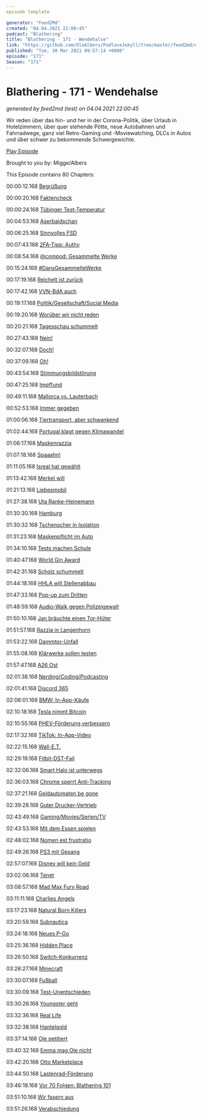 ```yaml
---
episode template

generator: "Feed2Md"
created: "04.04.2021 22:00:45"
podcast: "Blathering"
title: "Blathering - 171 - Wendehalse"
link: "https://github.com/OleAlbers/PodloveJekyll/tree/master/feed2md/example/export/seasons/6/2021/3/Blathering - 171 - Wendehalse.md"
published: "Tue, 30 Mar 2021 09:57:14 +0000"
episode: "171"
Season: "171"
---
```


# Blathering - 171 - Wendehalse
_generated by feed2md (test) on 04.04.2021 22:00:45_

Wir reden über das hin- und her in der Corona-Politik, über Urlaub in Hotelzimmern, über quer stehende Pötte, neue Autobahnen und Fahrradwege, ganz viel Retro-Gaming und -Moviewatching, DLCs in Autos und über schwer zu bekommende Schwergewichte.

[Play Episode](https://www.blathering.de/podlove/file/1501/s/feed/c/mp3/blathering_171.mp3)

Brought to you by: Migge/Albers

This Episode contains 80 Chapters:


00:00:12.168 [Begrüßung]()

00:00:20.168 [Faktencheck]()

00:00:24.168 [Tübinger Test-Temperatur](https://twitter.com/eliasp/status/1373597005021388803)

00:04:53.168 [Aserbaidschan](https://www.vice.com/de/article/qjp74b/aserbaidschan-affare-der-diktator-die-cdu-der-moderator-und-das-geld)

00:06:25.168 [Sinnvolles FSD](https://twitter.com/HobbyQS/status/1374602877159804928)

00:07:43.168 [2FA-Tipp: Authy](https://authy.com/)

00:08:54.168 [@compod: Gesammelte Werke](https://twitter.com/search?q=(from%3Acompod)%20(%40blathering_pod)%20until%3A2021-03-30%20since%3A2021-03-23&src=typed_query&f=live)

00:15:24.168 [#DansGesammelteWerke](https://twitter.com/search?q=(from%3Aevildanwallace)%20(%40blathering_pod)%20until%3A2021-03-30%20since%3A2021-03-23&src=typed_query&f=live)

00:17:19.168 [Reichelt ist zurück](https://twitter.com/niggi/status/1375049753768124419)

00:17:42.168 [VVN-BdA auch](https://twitter.com/vvn_bda/status/1374839400295772163)

00:19:17.168 [Politik/Gesellschaft/Social Media]()

00:19:20.168 [Worüber wir nicht reden](https://www.rnd.de/medien/bohlen-stichelt-gegen-gottschalk-warum-lispelt-der-gottschalk-so-3NZMSFV3Z5GEJFHB2IC7AWZLKY.html)

00:20:21.168 [Tagesschau schummelt](https://twitter.com/HerrNaumann/status/1374380348432257031)

00:27:43.168 [Nein!](https://rp-online.de/panorama/coronavirus/beschlussvorlage-mpk-2203-lockdown-bis-in-den-april-geplant_aid-56928521)

00:32:07.168 [Doch!](https://www.tagesschau.de/inland/innenpolitik/lockdown-beschluss-105-101.html)

00:37:09.168 [Oh!](https://threadreaderapp.com/thread/1375389268206624768.html)

00:43:54.168 [Stimmungsbildstörung](https://www.zdf.de/nachrichten/politik/corona-politbarometer-lockerungen-100.html)

00:47:25.168 [Impffund](https://www.rnd.de/gesundheit/italien-kein-impfvorrat-impfdosen-warten-laut-astrazeneca-auf-qualitatskontrolle-M5IFX4VMD2TAVP4WKVW7DOQWVU.html)

00:49:11.168 [Mallorca vs. Lauterbach](https://www.rnd.de/politik/emporung-auf-mallorca-nach-lauterbach-kritik-wir-sind-nicht-in-einer-bananenrepublik-ULLUUFYEP47J27HTI2X3U4643U.html)

00:52:53.168 [Immer gegeben](https://www.rnd.de/panorama/suezkanal-containerschiff-ever-given-ist-freigelegt-BXBSDYMVR4L76W5ZU7SEPV5JWU.html)

01:00:06.168 [Tiertransport, aber schwankend](https://www.theguardian.com/environment/2021/mar/26/at-least-20-livestock-ships-caught-in-suez-canal-logjam)

01:02:44.168 [Portugal klagt gegen Klimawandel](https://www.sueddeutsche.de/politik/klimawandel-portugal-jugendliche-klage-1.5245950)

01:06:17.168 [Maskenrazzia](https://taz.de/CDU-Politiker-Mark-Hauptmann/!5761436/)

01:07:18.168 [Spaaahn!](https://www.t-online.de/nachrichten/id_89687398/weitere-eigentumswohnung-wie-jens-spahn-mit-politik-millionen-machte.html)

01:11:05.168 [Isreal hat gewählt](https://taz.de/Wahl-in-Israel/!5761301/)

01:13:42.168 [Merkel will](https://threadreaderapp.com/thread/1376480235630252033.html)

01:21:13.168 [Liebesmobil](https://uebermedien.de/58613/der-lovemobil-skandal-wie-konnte-es-dazu-kommen/)

01:27:38.168 [Uta Ranke-Heinemann](https://de.wikipedia.org/wiki/Uta_Ranke-Heinemann)

01:30:30.168 [Hamburg]()

01:30:32.168 [Tschenscher in Isolation](https://www.ndr.de/nachrichten/hamburg/Corona-Warnung-Tschentscher-in-haeuslicher-Selbstisolation,tschentscher892.html)

01:31:23.168 [Maskenpflicht im Auto](https://www.hamburg.de/coronavirus/14985902/2021-03-26-sozialbehoerde-corona-eindaemmungsverordnung/)

01:34:10.168 [Tests machen Schule](https://www.hamburg.de/bsb/pressemitteilungen/14981098/2021-03-23-bsb-schnelltestausweitung/)

01:40:47.168 [World Gin Award](https://www.ndr.de/fernsehen/sendungen/hamburg_journal/Der-beste-Gin-der-Welt-kommt-aus-Poppenbuettel,hamj107264.html)

01:42:31.168 [Scholz schummelt](https://twitter.com/FabioDeMasi/status/1375086187648593921)

01:44:18.168 [HHLA will Stellenabbau](https://www.ndr.de/fernsehen/sendungen/hamburg_journal/Hamburger-Hafenbetreiber-HHLA-plant-Stellenabbau,hamj107300.html)

01:47:33.168 [Pop-up zum Dritten](https://twitter.com/bvm_hh/status/1376129407648206852)

01:48:59.168 [Audio-Walk gegen Polizeigewalt](https://twitter.com/HamburgNika/status/1375401803144126468?s=20)

01:50:10.168 [Jan bräuchte einen Tor-Hüter](https://www.rnd.de/promis/jan-fedder-unbekannte-zerstoren-tor-von-grabstatte-SD5XLLQBAMFONNRWVQGYKIME3Y.html)

01:51:57.168 [Razzia in Langenhorn](https://hamburg1.de/news/16267)

01:53:22.168 [Dammtor-Unfall](https://hamburg1.de/news/16269)

01:55:08.168 [Klärwerke sollen testen](https://hamburg1.de/news/16666)

01:57:47.168 [A26 Ost](https://www.ndr.de/fernsehen/sendungen/hamburg_journal/Plaene-fuer-A26-Ost-vorgelegt,hamj107314.html)

02:01:38.168 [Nerding/Coding/Podcasting]()

02:01:41.168 [Discord 365](https://stadt-bremerhaven.de/discord-microsoft-nun-wohl-in-exklusiven-gespraechen-zur-uebernahme/)

02:06:01.168 [BMW: In-App-Käufe](https://twitter.com/tmigge/status/1375371691925340162)

02:10:18.168 [Tesla nimmt Bitcoin](https://www.golem.de/news/elon-musk-tesla-akzeptiert-bitcoin-als-zahlungsmittel-2103-155210.html)

02:10:55.168 [PHEV-Förderung verbessern](https://www.golem.de/news/bundesverband-e-mobilitaet-plugin-hybride-nur-bei-hohem-elektroanteil-foerdern-2103-155191.html)

02:17:32.168 [TikTok: In-App-Video](https://twitter.com/KevOnStage/status/1371304640772407298)

02:22:15.168 [Wall-E.T.](https://twitter.com/Guacam_Olee/status/1375775528188325889)

02:29:19.168 [Fitbit-DST-Fail](https://community.fitbit.com/t5/Fitbit-com-Dashboard/RESOLVED-Daylight-Saving-Time-Sunday-March-10-2019/td-p/3330101)

02:32:06.168 [Smart Halo ist unterwegs](https://twitter.com/Guacam_Olee/status/1375465796089094150)

02:36:03.168 [Chrome sperrt Anti-Tracking](https://www.golem.de/news/chrome-google-blockiert-anti-tracking-erweiterung-2103-155244.html)

02:37:21.168 [Geldautomaten be gone](https://www.golem.de/news/bargeld-viele-geldautomaten-mangels-nachfrage-ausser-betrieb-2103-155310.html)

02:39:28.168 [Guter Drucker-Vertrieb](https://twitter.com/Guacam_Olee/status/1374706591623229440)

02:43:49.168 [Gaming/Movies/Serien/TV]()

02:43:53.168 [Mit dem Essen spielen](https://twitter.com/tmigge/status/1374664288296693761)

02:48:02.168 [Nomen est frustratio](https://www.theverge.com/2021/3/22/22345276/microsoft-xbox-live-network-rebrand-name-change)

02:49:26.168 [PS3 mit Gesang](https://twitter.com/Guacam_Olee/status/1374111178746642433)

02:57:07.168 [Disney will kein Geld](https://www.kino.de/unternehmen/walt-disney-company/news/disney-plus-kosten-start-geraete-accounts-und-alle-infos-zum-abo-1/)

03:02:06.168 [Tenet](https://twitter.com/Guacam_Olee/status/1375220542387671042)

03:08:57.168 [Mad Max Fury Road](https://twitter.com/tmigge/status/1375505050479566859)

03:11:11.168 [Charlies Angels](https://twitter.com/Guacam_Olee/status/1374469940024012803)

03:17:23.168 [Natural Born Killers](https://de.wikipedia.org/wiki/Natural_Born_Killers)

03:20:59.168 [Subnautica](https://de.wikipedia.org/wiki/Subnautica)

03:24:18.168 [Neues P-Go](https://www.golem.de/news/augmented-reality-nintendo-kuendigt-eine-art-pikmin-go-an-2103-155169.html)

03:25:36.168 [Hidden Place](https://www.golem.de/news/playstation-2-752-vorabversionen-von-spieleklassikern-veroeffentlicht-2103-155186.html)

03:26:50.168 [Switch-Konkurrenz](https://www.golem.de/news/spielkonsole-qualcomm-plant-konkurrenz-fuer-nintendo-switch-2103-155212.html)

03:28:27.168 [Minecraft](https://de.wikipedia.org/wiki/Minecraft)

03:30:07.168 [Fußball]()

03:30:09.168 [Test-Unentschieden](https://www.fcstpauli.com/news/der-fc-st-pauli-trennt-sich-remis-im-test-von-arminia-bielefeld-2021/)

03:30:26.168 [Youngster geht](https://hamburg1.de/news/16137)

03:32:36.168 [Real Life]()

03:32:38.168 [Hantelgold](https://www.tagesschau.de/wirtschaft/fitnessgeraete-werden-teurer-101.html)

03:37:14.168 [Ole petitiert](https://twitter.com/Guacam_Olee/status/1376476712259686408)

03:40:32.168 [Emma mag Ole nicht](https://twitter.com/Guacam_Olee/status/1375852861150613508)

03:42:20.168 [Otto Marketplace](https://www.otto.market/.html)

03:44:50.168 [Lastenrad-Förderung](https://twitter.com/Guacam_Olee/status/1375093125186748416)

03:46:18.168 [Vor 70 Folgen: Blathering 101](https://www.blathering.de/2019/11/blathering-101-der-abstand-vom-anstand/)

03:51:10.168 [Wir fasern aus]()

03:51:26.168 [Verabschiedung]()


